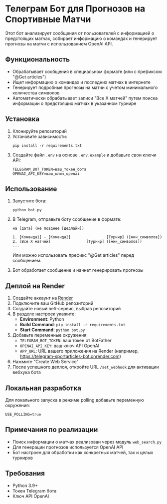 # Телеграм Бот для Прогнозов на Спортивные Матчи

Этот бот анализирует сообщения от пользователей с информацией о предстоящих матчах, собирает информацию о командах и генерирует прогнозы на матчи с использованием OpenAI API.

## Функциональность

- Обрабатывает сообщения в специальном формате (или с префиксом "@Get articles")
- Ищет информацию о командах и последних матчах в интернете
- Генерирует подробные прогнозы на матчи с учетом минимального количества символов
- Автоматически обрабатывает записи "Все X матчей" путем поиска информации о предстоящих матчах в указанном турнире

## Установка

1. Клонируйте репозиторий
2. Установите зависимости:
   ```
   pip install -r requirements.txt
   ```
3. Создайте файл `.env` на основе `.env.example` и добавьте свои ключи API:
   ```
   TELEGRAM_BOT_TOKEN=ваш_токен_бота
   OPENAI_API_KEY=ваш_ключ_openai
   ```

## Использование

1. Запустите бота:
   ```
   python bot.py
   ```
2. В Telegram, отправьте боту сообщение в формате:
   ```
   на [дата] (не позднее [дедлайн])
   
   1. [Команда1] - [Команда2]                [Турнир] ([мин_символов])
   2. [Все X матчей]                [Турнир] ([мин_символов])
   ...
   ```
   
   Или можно использовать префикс "@Get articles" перед сообщением.

3. Бот обработает сообщение и начнет генерировать прогнозы

## Деплой на Render

1. Создайте аккаунт на [Render](https://render.com/)
2. Подключите ваш GitHub репозиторий
3. Создайте новый веб-сервис, выбрав репозиторий
4. В разделе настроек укажите:
   - **Environment**: Python
   - **Build Command**: `pip install -r requirements.txt`
   - **Start Command**: `python bot.py`
5. Добавьте переменные окружения:
   - `TELEGRAM_BOT_TOKEN`: ваш токен от BotFather
   - `OPENAI_API_KEY`: ваш ключ API OpenAI
   - `APP_URL`: URL вашего приложения на Render (например, https://telegram-sportarticles-bot.onrender.com)
6. Нажмите "Create Web Service"
7. После успешного деплоя, откройте URL `/set_webhook` для активации вебхука бота

## Локальная разработка

Для локального запуска в режиме polling добавьте переменную окружения:
```
USE_POLLING=true
```

## Примечания по реализации

- Поиск информации о матчах реализован через модуль `web_search.py`
- Для генерации прогнозов используется OpenAI API
- Бот настроен для обработки как конкретных матчей, так и целых турниров

## Требования
- Python 3.9+
- Токен Telegram бота
- Ключ API OpenAI 